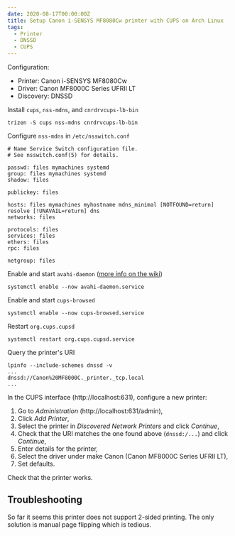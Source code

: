 ```yaml
---
date: 2020-08-17T00:00:00Z
title: Setup Canon i-SENSYS MF8080Cw printer with CUPS on Arch Linux
tags:
  - Printer
  - DNSSD
  - CUPS
---
```


Configuration:

  - Printer: Canon i-SENSYS MF8080Cw
  - Driver: Canon MF8000C Series UFRII LT
  - Discovery: DNSSD

<!--more-->

Install `cups`, `nss-mdns`, and `cnrdrvcups-lb-bin`

	trizen -S cups nss-mdns cnrdrvcups-lb-bin

Configure `nss-mdns` in `/etc/nsswitch.conf`

	# Name Service Switch configuration file.
	# See nsswitch.conf(5) for details.

	passwd: files mymachines systemd
	group: files mymachines systemd
	shadow: files

	publickey: files

	hosts: files mymachines myhostname mdns_minimal [NOTFOUND=return] resolve [!UNAVAIL=return] dns
	networks: files

	protocols: files
	services: files
	ethers: files
	rpc: files

	netgroup: files

Enable and start `avahi-daemon` ([more info on the wiki](https://wiki.archlinux.org/index.php/Avahi#Hostname_resolution))

	systemctl enable --now avahi-daemon.service

Enable and start `cups-browsed`

	systemctl enable --now cups-browsed.service

Restart `org.cups.cupsd`

	systemctl restart org.cups.cupsd.service

Query the printer's URI

	lpinfo --include-schemes dnssd -v
	...
	dnssd://Canon%20MF8000C._printer._tcp.local
	...

In the CUPS interface (http://localhost:631), configure a new printer:

  1. Go to *Administration* (http://localhost:631/admin),
  2. Click *Add Printer*,
  3. Select the printer in *Discovered Network Printers* and click *Continue*,
  4. Check that the URI matches the one found above (`dnssd:/...`) and click *Continue*,
  5. Enter details for the printer,
  6. Select the driver under make Canon (Canon MF8000C Series UFRII LT),
  7. Set defaults.

Check that the printer works.

## Troubleshooting

So far it seems this printer does not support 2-sided printing. The only
solution is manual page flipping which is tedious.
